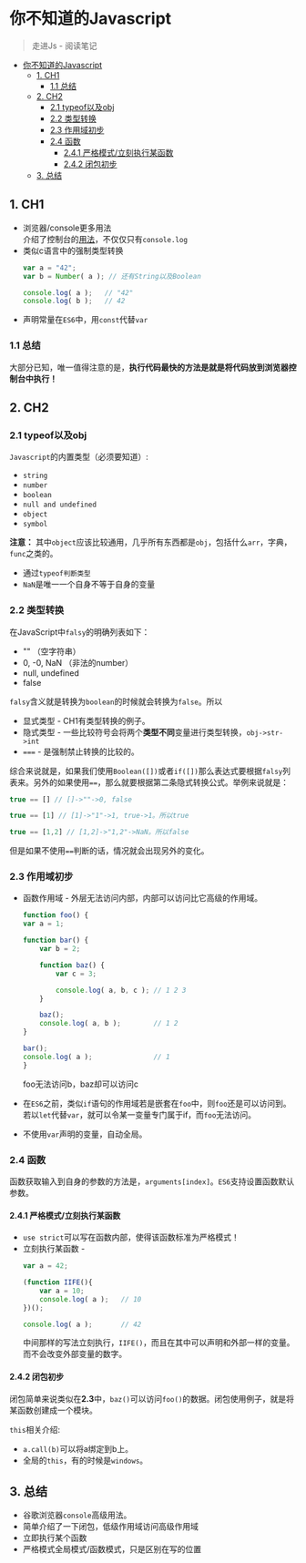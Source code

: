 # 你不知道的Javascript 
> 走进Js - 阅读笔记

<!-- TOC -->

- [你不知道的Javascript](#你不知道的javascript)
    - [1. CH1](#1-ch1)
        - [1.1 总结](#11-总结)
    - [2. CH2](#2-ch2)
        - [2.1 typeof以及obj](#21-typeof以及obj)
        - [2.2 类型转换](#22-类型转换)
        - [2.3 作用域初步](#23-作用域初步)
        - [2.4 函数](#24-函数)
            - [2.4.1 严格模式/立刻执行某函数](#241-严格模式立刻执行某函数)
            - [2.4.2 闭包初步](#242-闭包初步)
    - [3. 总结](#3-总结)

<!-- /TOC -->

## 1. CH1

* 浏览器/console更多用法  
    介绍了控制台的[用法](http://blog.teamtreehouse.com/mastering-developer-tools-console)，不仅仅只有`console.log`
* 类似c语言中的强制类型转换
    ```javascript
    var a = "42";
    var b = Number( a ); // 还有String以及Boolean

    console.log( a );	// "42"
    console.log( b );	// 42
    ```
* 声明常量在`ES6`中，用`const`代替`var`

### 1.1 总结

大部分已知，唯一值得注意的是，**执行代码最快的方法是就是将代码放到浏览器控制台中执行！**

## 2. CH2

### 2.1 typeof以及obj
`Javascript`的内置类型（必须要知道）:

* `string`
* `number`
* `boolean`
* `null and undefined`
* `object`
* `symbol`

**注意：**  其中`object`应该比较通用，几乎所有东西都是`obj`，包括什么`arr`，字典，`func`之类的。

* 通过`typeof判断类型`
* `NaN`是唯一一个自身不等于自身的变量

### 2.2 类型转换

在JavaScript中`falsy`的明确列表如下：

* "" （空字符串）
* 0, -0, NaN （非法的number）
* null, undefined
* false

`falsy`含义就是转换为`boolean`的时候就会转换为`false`。所以

* 显式类型 - CH1有类型转换的例子。
* 隐式类型 - 一些比较符号会将两个**类型不同**变量进行类型转换，`obj->str->int`
* `===` - 是强制禁止转换的比较的。

综合来说就是，如果我们使用`Boolean([])`或者`if([])`那么表达式要根据`falsy`列表来。另外的如果使用`==`，那么就要根据第二条隐式转换公式。举例来说就是：

```Javascript
true == [] // []->""->0, false

true == [1] // [1]->"1"->1, true->1。所以true

true == [1,2] // [1,2]->"1,2"->NaN。所以false

```

但是如果不使用`==`判断的话，情况就会出现另外的变化。

### 2.3 作用域初步

* 函数作用域 - 外层无法访问内部，内部可以访问比它高级的作用域。
    ```javascript
    function foo() {
	var a = 1;

	function bar() {
		var b = 2;

		function baz() {
			var c = 3;

			console.log( a, b, c );	// 1 2 3
		}

		baz();
		console.log( a, b );		// 1 2
	}

	bar();
	console.log( a );				// 1
   }
    ```

    foo无法访问b，baz却可以访问c

* 在`ES6`之前，类似`if`语句的作用域若是嵌套在`foo`中，则`foo`还是可以访问到。  
   若以`let`代替`var`，就可以令某一变量专门属于if，而`foo`无法访问。

* 不使用`var`声明的变量，自动全局。

### 2.4 函数

函数获取输入到自身的参数的方法是，`arguments[index]`。`ES6`支持设置函数默认参数。

#### 2.4.1 严格模式/立刻执行某函数

* `use strict`可以写在函数内部，使得该函数标准为严格模式！
* 立刻执行某函数 - 
    ```javascript
    var a = 42;

    (function IIFE(){
        var a = 10;
        console.log( a );	// 10
    })();

    console.log( a );		// 42
    ```
   中间那样的写法立刻执行，`IIFE()`，而且在其中可以声明和外部一样的变量。而不会改变外部变量的数字。

#### 2.4.2 闭包初步

闭包简单来说类似在**2.3**中，`baz()`可以访问`foo()`的数据。闭包使用例子，就是将某函数创建成一个模块。

`this`相关介绍: 

* `a.call(b)`可以将a绑定到b上。
* 全局的`this`，有的时候是`windows`。

## 3. 总结

* 谷歌浏览器`console`高级用法。
* 简单介绍了一下闭包，低级作用域访问高级作用域
* 立即执行某个函数
* 严格模式全局模式/函数模式，只是区别在写的位置